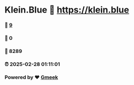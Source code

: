 # Klein.Blue :link: https://klein.blue 
### :page_facing_up: [9](https://klein.blue/tag.html) 
### :speech_balloon: 0 
### :hibiscus: 8289 
### :alarm_clock: 2025-02-28 01:11:01 
### Powered by :heart: [Gmeek](https://github.com/Meekdai/Gmeek)
